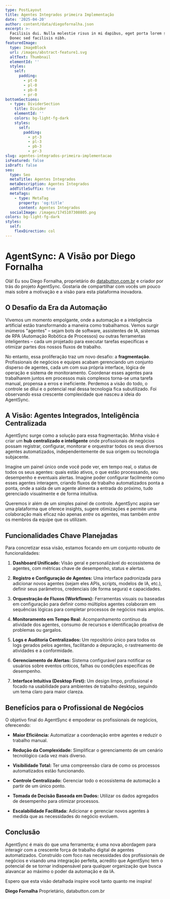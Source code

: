 ```yaml
---
type: PostLayout
title: Agentes Integrados primeira Implementação
date: '2025-04-20'
author: content/data/diegofornalha.json
excerpt: >-
  Facilisis dui. Nulla molestie risus in mi dapibus, eget porta lorem semper.
  Donec sed facilisis nibh.
featuredImage:
  type: ImageBlock
  url: /images/abstract-feature1.svg
  altText: Thumbnail
  elementId: ''
  styles:
    self:
      padding:
        - pt-0
        - pl-0
        - pb-0
        - pr-0
bottomSections:
  - type: DividerSection
    title: Divider
    elementId: ''
    colors: bg-light-fg-dark
    styles:
      self:
        padding:
          - pt-3
          - pl-3
          - pb-3
          - pr-3
slug: agentes-integrados-primeira-implementacao
isFeatured: false
isDraft: false
seo:
  type: Seo
  metaTitle: Agentes Integrados
  metaDescription: Agentes Integrados
  addTitleSuffix: true
  metaTags:
    - type: MetaTag
      property: 'og:title'
      content: Agentes Integrados
  socialImage: /images/1745107308805.png
colors: bg-light-fg-dark
styles:
  self:
    flexDirection: col
---
```

# AgentSync: A Visão por Diego Fornalha

Olá! Eu sou Diego Fornalha, proprietário do [databutton.com.br](http://databutton.com.br) e criador por trás do projeto AgentSync. Gostaria de compartilhar com vocês um pouco mais sobre a motivação e a visão para esta plataforma inovadora.

## O Desafio da Era da Automação

Vivemos um momento empolgante, onde a automação e a inteligência artificial estão transformando a maneira como trabalhamos. Vemos surgir inúmeros "agentes" – sejam bots de software, assistentes de IA, sistemas de RPA (Automação Robótica de Processos) ou outras ferramentas inteligentes – cada um projetado para executar tarefas específicas e otimizar partes dos nossos fluxos de trabalho.

No entanto, essa proliferação traz um novo desafio: a **fragmentação**. Profissionais de negócios e equipes acabam gerenciando um conjunto disperso de agentes, cada um com sua própria interface, lógica de operação e sistema de monitoramento. Coordenar esses agentes para trabalharem juntos em processos mais complexos torna-se uma tarefa manual, propensa a erros e ineficiente. Perdemos a visão do todo, o controle se dilui e o potencial real dessa tecnologia fica subutilizado. Foi observando essa crescente complexidade que nasceu a ideia do AgentSync.

## A Visão: Agentes Integrados, Inteligência Centralizada

AgentSync surge como a solução para essa fragmentação. Minha visão é criar um **hub centralizado e inteligente** onde profissionais de negócios possam registrar, configurar, monitorar e orquestrar todos os seus diversos agentes automatizados, independentemente de sua origem ou tecnologia subjacente.

Imagine um painel único onde você pode ver, em tempo real, o status de todos os seus agentes: quais estão ativos, o que estão processando, seu desempenho e eventuais alertas. Imagine poder configurar facilmente como esses agentes interagem, criando fluxos de trabalho automatizados ponta a ponta, onde a saída de um agente alimenta a entrada do próximo, tudo gerenciado visualmente e de forma intuitiva.

Queremos ir além de um simples painel de controle. AgentSync aspira ser uma plataforma que oferece insights, sugere otimizações e permite uma colaboração mais eficaz não apenas *entre* os agentes, mas também *entre* os membros da equipe que os utilizam.

## Funcionalidades Chave Planejadas

Para concretizar essa visão, estamos focando em um conjunto robusto de funcionalidades:

1.  **Dashboard Unificado:** Visão geral e personalizável do ecossistema de agentes, com métricas chave de desempenho, status e alertas.

2.  **Registro e Configuração de Agentes:** Uma interface padronizada para adicionar novos agentes (sejam eles APIs, scripts, modelos de IA, etc.), definir seus parâmetros, credenciais (de forma segura) e capacidades.

3.  **Orquestração de Fluxos (Workflows):** Ferramentas visuais ou baseadas em configuração para definir como múltiplos agentes colaboram em sequências lógicas para completar processos de negócios mais amplos.

4.  **Monitoramento em Tempo Real:** Acompanhamento contínuo da atividade dos agentes, consumo de recursos e identificação proativa de problemas ou gargalos.

5.  **Logs e Auditoria Centralizados:** Um repositório único para todos os logs gerados pelos agentes, facilitando a depuração, o rastreamento de atividades e a conformidade.

6.  **Gerenciamento de Alertas:** Sistema configurável para notificar os usuários sobre eventos críticos, falhas ou condições específicas de desempenho.

7.  **Interface Intuitiva (Desktop First):** Um design limpo, profissional e focado na usabilidade para ambientes de trabalho desktop, seguindo um tema claro para maior clareza.

## Benefícios para o Profissional de Negócios

O objetivo final do AgentSync é empoderar os profissionais de negócios, oferecendo:

*   **Maior Eficiência:** Automatizar a coordenação entre agentes e reduzir o trabalho manual.

*   **Redução da Complexidade:** Simplificar o gerenciamento de um cenário tecnológico cada vez mais diverso.

*   **Visibilidade Total:** Ter uma compreensão clara de como os processos automatizados estão funcionando.

*   **Controle Centralizado:** Gerenciar todo o ecossistema de automação a partir de um único ponto.

*   **Tomada de Decisão Baseada em Dados:** Utilizar os dados agregados de desempenho para otimizar processos.

*   **Escalabilidade Facilitada:** Adicionar e gerenciar novos agentes à medida que as necessidades do negócio evoluem.

## Conclusão

AgentSync é mais do que uma ferramenta; é uma nova abordagem para interagir com a crescente força de trabalho digital de agentes automatizados. Construído com foco nas necessidades dos profissionais de negócios e visando uma integração perfeita, acredito que AgentSync tem o potencial de se tornar indispensável para qualquer organização que busca alavancar ao máximo o poder da automação e da IA.

Espero que esta visão detalhada inspire você tanto quanto me inspira!

**Diego Fornalha**
Proprietário, databutton.com.br

